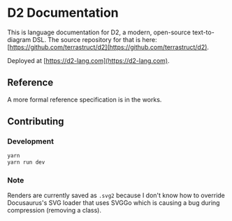 # D2 Documentation

This is language documentation for D2, a modern, open-source text-to-diagram DSL. The
source repository for that is here:
[https://github.com/terrastruct/d2](https://github.com/terrastruct/d2).

Deployed at [https://d2-lang.com](https://d2-lang.com).

## Reference

A more formal reference specification is in the works.

## Contributing

### Development

```sh
yarn
yarn run dev
```

### Note

Renders are currently saved as `.svg2` because I don't know how to override Docusaurus's
SVG loader that uses SVGGo which is causing a bug during compression (removing a class).
